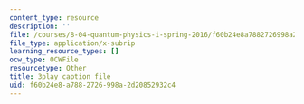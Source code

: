 ```yaml
---
content_type: resource
description: ''
file: /courses/8-04-quantum-physics-i-spring-2016/f60b24e8a7882726998a2d20852932c4_QMeKIiufg5s.srt
file_type: application/x-subrip
learning_resource_types: []
ocw_type: OCWFile
resourcetype: Other
title: 3play caption file
uid: f60b24e8-a788-2726-998a-2d20852932c4
---
```

